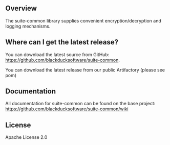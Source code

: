 ## Overview ##
The suite-common library supplies convenient encryption/decryption and logging mechanisms.

## Where can I get the latest release? ##
You can download the latest source from GitHub: https://github.com/blackducksoftware/suite-common. 

You can download the latest release from our public Artifactory (please see pom)

## Documentation ##
All documentation for suite-common can be found on the base project:  https://github.com/blackducksoftware/suite-common/wiki

## License ##
Apache License 2.0
